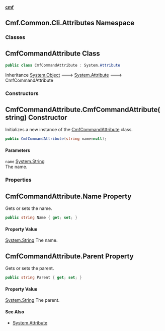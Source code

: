 #### [cmf](index.md 'index')
## Cmf.Common.Cli.Attributes Namespace
### Classes
<a name='Cmf_Common_Cli_Attributes_CmfCommandAttribute'></a>
## CmfCommandAttribute Class
```csharp
public class CmfCommandAttribute : System.Attribute
```

Inheritance [System.Object](https://docs.microsoft.com/en-us/dotnet/api/System.Object 'System.Object') &#129106; [System.Attribute](https://docs.microsoft.com/en-us/dotnet/api/System.Attribute 'System.Attribute') &#129106; CmfCommandAttribute  
### Constructors
<a name='Cmf_Common_Cli_Attributes_CmfCommandAttribute_CmfCommandAttribute(string)'></a>
## CmfCommandAttribute.CmfCommandAttribute(string) Constructor
Initializes a new instance of the [CmfCommandAttribute](Cmf_Common_Cli_Attributes.md#Cmf_Common_Cli_Attributes_CmfCommandAttribute 'Cmf.Common.Cli.Attributes.CmfCommandAttribute') class.  
```csharp
public CmfCommandAttribute(string name=null);
```
#### Parameters
<a name='Cmf_Common_Cli_Attributes_CmfCommandAttribute_CmfCommandAttribute(string)_name'></a>
`name` [System.String](https://docs.microsoft.com/en-us/dotnet/api/System.String 'System.String')  
The name.
  
  
### Properties
<a name='Cmf_Common_Cli_Attributes_CmfCommandAttribute_Name'></a>
## CmfCommandAttribute.Name Property
Gets or sets the name.  
```csharp
public string Name { get; set; }
```
#### Property Value
[System.String](https://docs.microsoft.com/en-us/dotnet/api/System.String 'System.String')
The name.  
  
<a name='Cmf_Common_Cli_Attributes_CmfCommandAttribute_Parent'></a>
## CmfCommandAttribute.Parent Property
Gets or sets the parent.  
```csharp
public string Parent { get; set; }
```
#### Property Value
[System.String](https://docs.microsoft.com/en-us/dotnet/api/System.String 'System.String')
The parent.  
  
#### See Also
- [System.Attribute](https://docs.microsoft.com/en-us/dotnet/api/System.Attribute 'System.Attribute')
  
